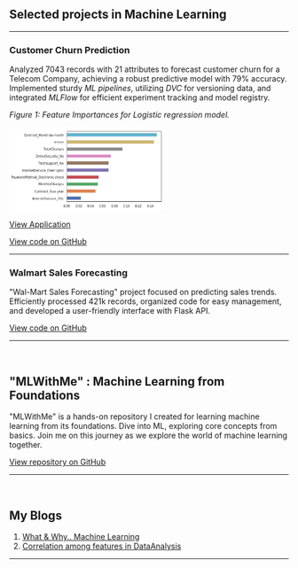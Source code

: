 ## Selected projects in Machine Learning

---

### Customer Churn Prediction

Analyzed 7043 records with 21 attributes to forecast customer churn for a Telecom Company, achieving a robust predictive model with 79% accuracy. Implemented sturdy *ML pipelines*, utilizing *DVC* for versioning data, and integrated *MLFlow* for efficient experiment tracking and model registry.

*Figure 1: Feature Importances for Logistic regression model.*

<img src="images/Churn_featureImp.png" width = "280" height = "150" />


[View Application](https://appapppy-yq4zcdcq8wnggnqtk93bff.streamlit.app/)

[View code on GitHub](https://github.com/Govardhan211103/CustomerChurn)

---
### Walmart Sales Forecasting

"Wal-Mart Sales Forecasting" project focused on predicting sales trends. Efficiently processed 421k records, organized code for easy management, and developed a user-friendly interface with Flask API.

[View code on GitHub](https://github.com/Govardhan211103/SalesForecasting)

---
<br>

## "MLWithMe" : Machine Learning from Foundations

"MLWithMe" is a hands-on repository I created for learning machine learning from its foundations. Dive into ML, exploring core concepts from basics. Join me on this journey as we explore the world of machine learning together.  

[View repository on GitHub](https://github.com/Govardhan211103/MlWithMe)

---
<br>

## My Blogs
1. [What & Why.. Machine Learning](https://govardhan211103.medium.com/what-why-machine-learning-b5816bc8c262)  
2. [Correlation among features in DataAnalysis](https://govardhan211103.medium.com/correlation-among-features-and-between-feature-output-label-intuition-and-implementation-1fe66a1332a9)

---
